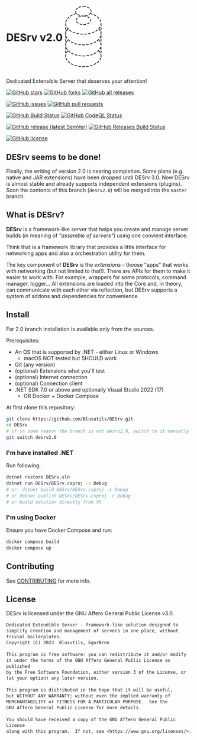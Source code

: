 # DESrv v2.0 <img src="./DESrvLogo.svg" align="center" width="100">

Dedicated Extensible Server that deserves your attention!

[![GitHub stars](https://img.shields.io/github/stars/Blusutils/DESrv?label=Stars&style=flat-square)](https://github.com/Blusutils/DESrv/stargazers)
[![GitHub forks](https://img.shields.io/github/forks/Blusutils/DESrv?label=Forks&style=flat-square)](https://github.com/Blusutils/DESrv/network/members)
[![GitHub all releases](https://img.shields.io/github/downloads/Blusutils/DESrv/total?label=Downloads&style=flat-square)](https://github.com/Blusutils/DESrv/releases)

[![GitHub issues](https://img.shields.io/github/issues/Blusutils/DESrv?label=Issues&style=flat-square)](https://github.com/Blusutils/DESrv/issues)
[![GitHub pull requests](https://img.shields.io/github/issues-pr/Blusutils/DESrv?label=PRs&style=flat-square)](https://github.com/Blusutils/DESrv/pulls)

[![GitHub Build Status](https://img.shields.io/github/actions/workflow/status/Blusutils/DESrv/per_commit.yml?branch=desrv2.0&label=Build&style=flat-square)](https://github.com/Blusutils/DESrv/actions/workflows/per_commit.yml)
[![GitHub CodeQL Status](https://img.shields.io/github/actions/workflow/status/Blusutils/DESrv/codeql.yml?branch=desrv2.0&label=CodeQL&style=flat-square)](https://github.com/Blusutils/DESrv/actions/workflows/codeql.yml)

[![GitHub release (latest SemVer)](https://img.shields.io/github/v/release/Blusutils/DESrv?label=Latest%20release&style=flat-square)](https://github.com/Blusutils/DESrv/releases/latest)
[![GitHub Releases Build Status](https://img.shields.io/github/actions/workflow/status/Blusutils/DESrv/release_build.yml?branch=desrv2.0&label=Release%20build&style=flat-square)](https://github.com/Blusutils/DESrv/actions/workflows/release_build.yml)

[![GitHub license](https://img.shields.io/github/license/Blusutils/DESrv?label=License&style=flat-square)](https://github.com/Blusutils/DESrv/blob/master/LICENSE.txt)

## DESrv seems to be done!

Finally, the writing of version 2.0 is nearing completion. Some plans (e.g. native and JAR extensions) have been dropped until DESrv 3.0. Now DESrv is almost stable and already supports independent extensions (plugins). Soon the contents of this branch (`desrv2.0`) will be merged into the `master` branch.

## What is DESrv?

**DESrv** is a framework-like server that helps you create and manage server builds (in meaning of *"assemble of servers"*) using one convient interface.

Think that is a framework library that provides a little interface for networking apps and also a orchestration utility for them.

The key component of **DESrv** is the *extensions* - thoose "apps" that works with networking (but not limited to that!). There are APIs for them to make it easier to work with. For example, wrappers for some protocols, command manager, logger... All extensions are loaded into the Core and, in theory, can communicate with each other via reflection, but DESrv supports a system of addons and dependencies for convenience.

## Install

For 2.0 branch installation is available only from the sources.

Prerequisites:

* An OS that is supported by .NET - either Linux or Windows
    * macOS NOT tested but SHOULD work
* Git (any version)
* (optional) Extensions what you'll test
* (optional) Internet connection
* (optional) Connection client
* .NET SDK 7.0 or above and optionally Visual Studio 2022 (17)
    * OR Docker + Docker Compose

At first clone this repository:

```bash
git clone https://github.com/Blusutils/DESrv.git
cd DESrv
# if in some reason the branch is not desrv2.0, switch to it manually
git switch desrv2.0
```

### I'm have installed .NET

Run following:

```bash
dotnet restore DESrv.sln
dotnet run DESrv/DESrv.csproj -c Debug
# or: dotnet build DESrv/DESrv.csproj -c Debug
# or dotnet publish DESrv/DESrv.csproj -c Debug
# or build solution directly from VS
```

### I'm using Docker

Ensure you have Docker Compose and run:

```bash
docker compose build
docker compose up
```

## Contributing

See [CONTRIBUTING](./CONTRIBUTING.md) for more info.

## License

DESrv is licensed under the GNU Affero General Public License v3.0.

```
Dedicated Extendible Server - framework-like solution designed to simplify creation and management of servers in one place, without trivial boilerplates. 
Copyright (C) 2023  Blusutils, EgorBron

This program is free software: you can redistribute it and/or modify
it under the terms of the GNU Affero General Public License as published
by the Free Software Foundation, either version 3 of the License, or
(at your option) any later version.

This program is distributed in the hope that it will be useful,
but WITHOUT ANY WARRANTY; without even the implied warranty of
MERCHANTABILITY or FITNESS FOR A PARTICULAR PURPOSE.  See the
GNU Affero General Public License for more details.

You should have received a copy of the GNU Affero General Public License
along with this program.  If not, see <https://www.gnu.org/licenses/>.
```